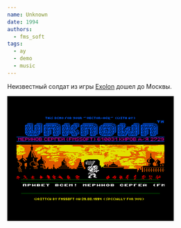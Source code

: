 ```yaml
---
name: Unknown
date: 1994
authors:
  - fms_soft
tags:
  - ay
  - demo
  - music
---
```

Неизвестный солдат из игры [Exolon](../exolon) дошел до Москвы.

![Screenshot 1](unknown.png)
